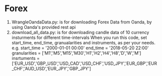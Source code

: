 # Forex
1. WrangleOandaData.py:  is for downloading Forex Data from Oanda, by using Oanda's provided rest api
2. download_all_data.py: is for downloading candle data of 10 currency insturments for different time-intervals
                          When you run this code, set start_time, end_time, granualarities and instruments, as per your needs.
                          e.g.
                          start_time = '2000-01-01 00:00'
                          end_time = '2018-05-20 22:00'
                          granularities = ['M1','M5','M15','M30','H1','H2','H4','H8','D','W','M']
                          insrtuments = ['EUR_USD','GBP_USD','USD_CAD','USD_CHF','USD_JPY','EUR_GBP','EUR_CHF','AUD_USD','EUR_JPY','GBP_JPY']
